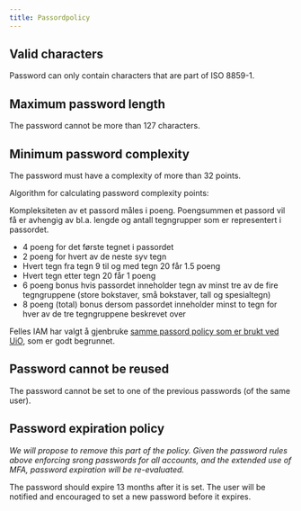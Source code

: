 ```yaml
---
title: Passordpolicy
---
```




## Valid characters

Password can only contain characters that are part of ISO 8859-1.


## Maximum password length

The password cannot be more than 127 characters.  

## Minimum password complexity

The password must have a complexity of more than 32 points.

Algorithm for calculating password complexity points:

Kompleksiteten av et passord måles i poeng. Poengsummen et passord vil få er avhengig av bl.a. lengde og antall tegngrupper som er representert i passordet.

* 4 poeng for det første tegnet i passordet
* 2 poeng for hvert av de neste syv tegn
* Hvert tegn fra tegn 9 til og med tegn 20 får 1.5 poeng
* Hvert tegn etter tegn 20 får 1 poeng
* 6 poeng bonus hvis passordet inneholder tegn av minst tre av de fire tegngruppene (store bokstaver, små bokstaver, tall og spesialtegn)
* 8 poeng (total) bonus dersom passordet inneholder minst to tegn for hver av de tre tegngruppene beskrevet over


Felles IAM har valgt å gjenbruke [samme passord policy som er brukt ved UiO](https://www.uio.no/tjenester/it/brukernavn-passord/passordtjenester/hjelp/kompleksitet.html), som er godt begrunnet.

## Password cannot be reused

The password cannot be set to one of the previous passwords (of the same user).

## Password expiration policy

*We will propose to remove this part of the policy. Given the password rules above enforcing srong passwords for all accounts, and the extended use of MFA, password expiration will be re-evaluated.*

The password should expire 13 months after it is set. The user will be notified and encouraged to set a new password before it expires.
